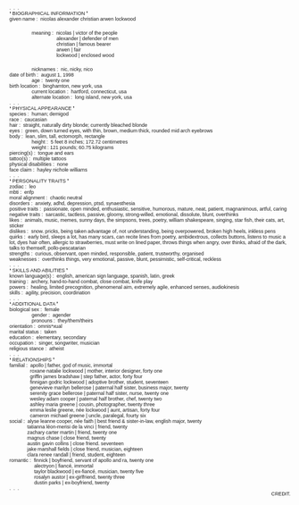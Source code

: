 <p style="font-size:15px;text-align:left"><span style="font-family:arial"><span style="font-size:8pt"><sub><sup style="font-size:1em">.&nbsp; .&nbsp; .<br />
❛ BIOGRAPHICAL INFORMATION ❜<br />
given name :&nbsp; nicolas alexander christian arwen lockwood</sup></sub></span></span></p>

<p style="font-size:15px;text-align:left;margin-left:40px"><span style="font-family:arial"><span style="font-size:8pt"><sub><sup style="font-size:1em">meaning :&nbsp;&nbsp;nicolas | victor of the people<br />
&nbsp;&nbsp;&nbsp;&nbsp;&nbsp;&nbsp;&nbsp;&nbsp;&nbsp; &nbsp; &nbsp; &nbsp; &nbsp; alexander | defender of men<br />
&nbsp;&nbsp;&nbsp;&nbsp;&nbsp;&nbsp;&nbsp;&nbsp;&nbsp; &nbsp; &nbsp; &nbsp; &nbsp; christian | famous bearer<br />
&nbsp;&nbsp;&nbsp;&nbsp;&nbsp;&nbsp;&nbsp;&nbsp;&nbsp; &nbsp; &nbsp; &nbsp; &nbsp; arwen | fair<br />
&nbsp;&nbsp;&nbsp;&nbsp;&nbsp;&nbsp;&nbsp;&nbsp;&nbsp; &nbsp; &nbsp; &nbsp; &nbsp; lockwood | enclosed wood</sup></sub></span></span></p>

<div style="font-size:15px; margin-left:40px; text-align:left"><span style="font-family:arial"><span style="font-size:8pt"><sub><sup style="font-size:1em">nicknames :&nbsp; nic, nicky, nico</sup></sub></span></span></div>
<span style="font-family:arial; font-size:15px; text-align:left"><span style="font-size:8pt"><sub><sup style="font-size:1em">date of birth :&nbsp; august 1, 1998</sup></sub></span></span>

<div style="font-size:15px; margin-left:40px; text-align:left"><span style="font-family:arial"><span style="font-size:8pt"><sub><sup style="font-size:1em">age :&nbsp; twenty one</sup></sub></span></span></div>
<span style="font-family:arial; font-size:15px; text-align:left"><span style="font-size:8pt"><sub><sup style="font-size:1em">birth location :&nbsp; binghamton, new york, usa</sup></sub></span></span>

<div style="font-size:15px; margin-left:40px; text-align:left"><span style="font-family:arial"><span style="font-size:8pt"><sub><sup style="font-size:1em">current location :&nbsp; hartford, connecticut, usa<br />
alternate location :&nbsp; long island, new york, usa</sup></sub></span></span></div>
<span style="font-family:arial; font-size:15px; text-align:left"><span style="font-size:8pt"><sub><sup style="font-size:1em">.&nbsp; .&nbsp; .<br />
❛ PHYSICAL APPEARANCE ❜<br />
species :&nbsp; human; demigod<br />
race :&nbsp; caucasian<br />
hair :&nbsp;&nbsp;straight, naturally dirty blonde; currently bleached blonde<br />
eyes :&nbsp;&nbsp;green, down turned eyes, with thin, brown, medium thick, rounded mid arch eyebrows<br />
body :&nbsp;&nbsp;lean, slim, tall, ectomorph, rectangle</sup></sub></span></span>

<div style="font-size:15px; margin-left:40px; text-align:left"><span style="font-family:arial"><span style="font-size:8pt"><sub><sup style="font-size:1em">height :&nbsp;&nbsp;5 feet 8 inches; 172.72 centimetres<br />
weight :&nbsp;121 pounds; 60.75 kilograms&nbsp;</sup></sub></span></span></div>
<span style="font-family:arial; font-size:15px; text-align:left"><span style="font-size:8pt"><sub><sup style="font-size:1em">piercing(s) :&nbsp; tongue and ears<br />
tattoo(s) :&nbsp; multiple tattoos<br />
physical disabilities :&nbsp; none<br />
face claim :&nbsp; hayley nichole williams<br />
.&nbsp; .&nbsp; .<br />
❛ PERSONALITY TRAITS ❜<br />
zodiac :&nbsp; leo<br />
mbti :&nbsp; enfp<br />
moral alignment :&nbsp; chaotic neutral<br />
disorders :&nbsp; anxiety, adhd, depression, ptsd,&nbsp;synaesthesia<br />
positive traits :&nbsp;&nbsp;passionate, open minded, enthusiastic, sensitive, humorous, mature, neat, patient, magnanimous, artful, caring<br />
negative traits :&nbsp;&nbsp;sarcastic, tactless, passive, gloomy, strong-willed, emotional, dissolute, blunt, overthinks<br />
likes :&nbsp;&nbsp;animals, music, memes, sunny days, the simpsons, trees, poetry, william shakespeare, singing, star fish, their cats, art, sticker<br />
dislikes :&nbsp;&nbsp;snow. pricks, being taken advantage of, not understanding, being overpowered, broken high heels, inkless pens<br />
quirks :&nbsp;&nbsp;early bird, sleeps a lot, has many scars, can recite lines from poetry, ambidextrous, collects buttons, listens to music a lot, dyes hair often, allergic to strawberries, must write on lined paper, throws things when angry, over thinks, afraid of the dark, talks to themself, pollo-pescatarian<br />
strengths :&nbsp;&nbsp;curious, observant, open minded, responsible, patient, trustworthy, organised<br />
weaknesses :&nbsp;&nbsp;overthinks things, very emotional, passive, blunt, pessimistic, self-critical, reckless<br />
.&nbsp; .&nbsp; .<br />
❛ SKILLS AND ABILITIES ❜<br />
known language(s) :&nbsp; english, american sign language, spanish, latin, greek<br />
training :&nbsp;&nbsp;archery, hand-to-hand combat, close combat, knife play<br />
powers :&nbsp;&nbsp;healing, limited precognition, phenomenal aim, extremely agile, enhanced senses, audiokinesis<br />
skills :&nbsp; agility, precision, coordination<br />
.&nbsp; .&nbsp; .<br />
❛ ADDITIONAL DATA ❜<br />
biological sex :&nbsp; female</sup></sub></span></span>

<div style="font-size:15px; margin-left:40px; text-align:left"><span style="font-family:arial"><span style="font-size:8pt"><sub><sup style="font-size:1em">gender :&nbsp; agender<br />
pronouns :&nbsp; they/them/theirs</sup></sub></span></span></div>
<span style="font-family:arial; font-size:15px; text-align:left"><span style="font-size:8pt"><sub><sup style="font-size:1em">orientation :&nbsp; omnis*xual<br />
marital status :&nbsp; taken<br />
education :&nbsp; elementary, secondary<br />
occupation :&nbsp; singer, songwriter, musician<br />
religious stance :&nbsp; atheist<br />
.&nbsp; .&nbsp; .<br />
❛ RELATIONSHIPS ❜<br />
familial :&nbsp;&nbsp;apollo | father, god of music, immortal<br />
&nbsp;&nbsp;&nbsp;&nbsp;&nbsp;&nbsp;&nbsp;&nbsp;&nbsp;&nbsp;&nbsp;&nbsp;&nbsp;&nbsp;&nbsp;roxane natalie lockwood | mother, interior designer, forty one<br />
&nbsp;&nbsp;&nbsp;&nbsp;&nbsp;&nbsp;&nbsp;&nbsp;&nbsp;&nbsp;&nbsp;&nbsp;&nbsp;&nbsp;&nbsp;griffin james bradshaw | step father, actor, forty four<br />
&nbsp;&nbsp;&nbsp;&nbsp;&nbsp;&nbsp;&nbsp;&nbsp;&nbsp;&nbsp;&nbsp;&nbsp;&nbsp;&nbsp;&nbsp;finnigan godric lockwood | adoptive brother, student, seventeen<br />
&nbsp;&nbsp;&nbsp;&nbsp;&nbsp;&nbsp;&nbsp;&nbsp;&nbsp;&nbsp;&nbsp;&nbsp;&nbsp;&nbsp;&nbsp;genevieve marilyn bellerose | paternal half sister, business major, twenty<br />
&nbsp;&nbsp;&nbsp;&nbsp;&nbsp;&nbsp;&nbsp;&nbsp;&nbsp;&nbsp;&nbsp;&nbsp;&nbsp;&nbsp;&nbsp;serenity grace bellerose | paternal half sister, nurse, twenty one<br />
&nbsp;&nbsp;&nbsp;&nbsp;&nbsp;&nbsp;&nbsp;&nbsp;&nbsp;&nbsp;&nbsp;&nbsp;&nbsp;&nbsp;&nbsp;wesley adam cooper | paternal half brother, chef, twenty two<br />
&nbsp;&nbsp;&nbsp;&nbsp;&nbsp;&nbsp;&nbsp;&nbsp;&nbsp;&nbsp;&nbsp;&nbsp;&nbsp;&nbsp;&nbsp;ashley maria greene | cousin, photographer, twenty three<br />
&nbsp;&nbsp;&nbsp;&nbsp;&nbsp;&nbsp;&nbsp;&nbsp;&nbsp;&nbsp;&nbsp;&nbsp;&nbsp;&nbsp;&nbsp;emma leslie greene, n&eacute;e lockwood | aunt, artisan, forty four<br />
&nbsp;&nbsp;&nbsp;&nbsp;&nbsp;&nbsp;&nbsp;&nbsp;&nbsp;&nbsp;&nbsp;&nbsp;&nbsp;&nbsp;&nbsp;cameron michael greene | uncle, paralegal, fourty six<br />
social :&nbsp;&nbsp;alyse leanne cooper, n&eacute;e faith | best friend &amp; sister-in-law, english major, twenty<br />
&nbsp;&nbsp;&nbsp;&nbsp;&nbsp;&nbsp;&nbsp;&nbsp;&nbsp;&nbsp;&nbsp;&nbsp;&nbsp;tatianna l&eacute;on-merisi de la vinci | friend, twenty<br />
&nbsp;&nbsp;&nbsp;&nbsp;&nbsp;&nbsp;&nbsp;&nbsp;&nbsp;&nbsp;&nbsp;&nbsp;&nbsp;zachary carter martin | friend, twenty one<br />
&nbsp;&nbsp;&nbsp;&nbsp;&nbsp;&nbsp;&nbsp;&nbsp;&nbsp; &nbsp; &nbsp;magnus chase | close friend, twenty<br />
&nbsp;&nbsp;&nbsp;&nbsp;&nbsp;&nbsp;&nbsp;&nbsp;&nbsp;&nbsp;&nbsp;&nbsp;&nbsp;austin gavin collins | close friend. seventeen<br />
&nbsp;&nbsp;&nbsp;&nbsp;&nbsp;&nbsp;&nbsp;&nbsp;&nbsp;&nbsp;&nbsp;&nbsp;&nbsp;jake marshall fields | close friend, musician, eighteen<br />
&nbsp;&nbsp;&nbsp;&nbsp;&nbsp;&nbsp;&nbsp;&nbsp;&nbsp;&nbsp;&nbsp;&nbsp;&nbsp;clara renee randall | friend, student, eighteen<br />
romantic :&nbsp;&nbsp;finnick | boyfriend, servant of apollo and ra, twenty one<br />
&nbsp;&nbsp;&nbsp;&nbsp;&nbsp;&nbsp;&nbsp;&nbsp;&nbsp; &nbsp; &nbsp; &nbsp; &nbsp; alectryon | fianc&eacute;, immortal<br />
&nbsp;&nbsp;&nbsp;&nbsp;&nbsp;&nbsp;&nbsp;&nbsp;&nbsp; &nbsp; &nbsp; &nbsp; &nbsp; taylor blackwood | ex-fianc&eacute;, musician, twenty five<br />
&nbsp;&nbsp;&nbsp;&nbsp;&nbsp;&nbsp;&nbsp;&nbsp;&nbsp; &nbsp; &nbsp; &nbsp; &nbsp; rosalyn austor | ex-girlfriend, twenty three<br />
&nbsp;&nbsp;&nbsp;&nbsp;&nbsp;&nbsp;&nbsp;&nbsp;&nbsp; &nbsp; &nbsp; &nbsp; &nbsp; dustin parks | ex-boyfriend, twenty<br />
.&nbsp; .&nbsp; .</sup></sub></span></span>

<div style="font-size:15px; text-align:right"><span style="font-family:arial"><span style="font-size:8pt"><sub><sup style="font-size:1em"><a href="https://www.quotev.com/kleenexbox" style="text-decoration:none">CREDIT</a>.</sup></sub></span></span></div>
